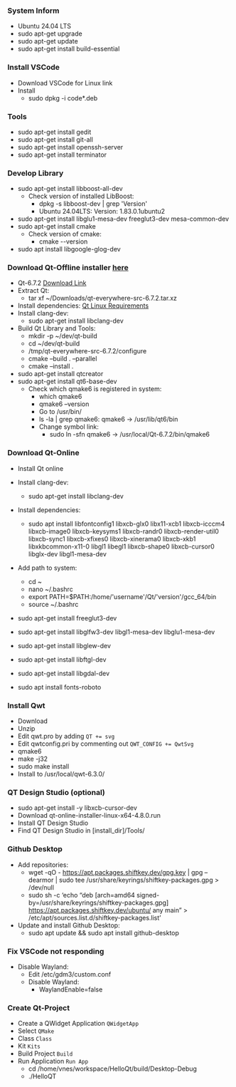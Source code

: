 ### System Inform
- Ubuntu 24.04 LTS
- sudo apt-get upgrade
- sudo apt-get update
- sudo apt-get install build-essential

### Install VSCode
- Download VSCode for Linux link
- Install
  - sudo dpkg -i code*.deb

### Tools
- sudo apt-get install gedit
- sudo apt-get install git-all
- sudo apt-get install openssh-server
- sudo apt-get install terminator

### Develop Library
- sudo apt-get install libboost-all-dev
  - Check version of installed LibBoost:
    - dpkg -s libboost-dev | grep 'Version'
    - Ubuntu 24.04LTS: Version: 1.83.0.1ubuntu2
- sudo apt-get install libglu1-mesa-dev freeglut3-dev mesa-common-dev
- sudo apt-get install cmake
  - Check version of cmake:
    - cmake --version
- sudo apt install libgoogle-glog-dev

### Download Qt-Offline installer [here](https://www.qt.io/offline-installers)
  - Qt-6.7.2 [Download Link](https://download.qt.io/official_releases/qt/6.7/6.7.2/single/qt-everywhere-src-6.7.2.tar.xz?__hstc=45788219.e9dba1c46f2e1969a08372456147125d.1689755853338.1689755853338.1689755853338.1&__hssc=45788219.1.1689755853338&__hsfp=783877104)
  - Extract Qt:
    - tar xf ~/Downloads/qt-everywhere-src-6.7.2.tar.xz
  - Install dependencies: [Qt Linux Requirements](https://doc.qt.io/qt-6/linux-requirements.html)
  - Install clang-dev:
    - sudo apt-get install libclang-dev
  - Build Qt Library and Tools:
    - mkdir -p ~/dev/qt-build
    - cd ~/dev/qt-build
    - /tmp/qt-everywhere-src-6.7.2/configure
    - cmake –build . –parallel
    - cmake –install .
- sudo apt-get install qtcreator
- sudo apt-get install qt6-base-dev
  - Check which qmake6 is registered in system:
    - which qmake6
    - qmake6 –version
    - Go to /usr/bin/
    - ls -la | grep qmake6: qmake6 -> /usr/lib/qt6/bin
    - Change symbol link:
      - sudo ln -sfn qmake6 -> /usr/local/Qt-6.7.2/bin/qmake6

### Download Qt-Online
- Install Qt online
- Install clang-dev:
    - sudo apt-get install libclang-dev
- Install dependencies:
    - sudo apt install libfontconfig1 libxcb-glx0 libx11-xcb1 libxcb-icccm4 libxcb-image0  libxcb-keysyms1 libxcb-randr0 libxcb-render-util0  libxcb-sync1 libxcb-xfixes0  libxcb-xinerama0 libxcb-xkb1 libxkbcommon-x11-0 libgl1 libegl1 libxcb-shape0 libxcb-cursor0 libglx-dev libgl1-mesa-dev
- Add path to system:
    - cd ~
    - nano ~/.bashrc
    - export PATH=$PATH:/home/'username'/Qt/'version'/gcc_64/bin
    - source ~/.bashrc
      

- sudo apt-get install freeglut3-dev
- sudo apt-get install libglfw3-dev libgl1-mesa-dev libglu1-mesa-dev
- sudo apt-get install libglew-dev
- sudo apt-get install libftgl-dev
- sudo apt-get install libgdal-dev
- sudo apt install fonts-roboto

### Install Qwt
- Download
- Unzip
- Edit qwt.pro by adding `QT += svg`
- Edit qwtconfig.pri by commenting out `QWT_CONFIG += QwtSvg`
- qmake6
- make -j32
- sudo make install
- Install to /usr/local/qwt-6.3.0/

### QT Design Studio (optional)
- sudo apt-get install -y libxcb-cursor-dev
- Download qt-online-installer-linux-x64-4.8.0.run
- Install QT Design Studio
- Find QT Design Studio in [install_dir]/Tools/

### Github Desktop
- Add repositories:
  - wget -qO - https://apt.packages.shiftkey.dev/gpg.key | gpg –dearmor | sudo tee /usr/share/keyrings/shiftkey-packages.gpg > /dev/null
  - sudo sh -c ‘echo “deb [arch=amd64 signed-by=/usr/share/keyrings/shiftkey-packages.gpg] https://apt.packages.shiftkey.dev/ubuntu/ any main” > /etc/apt/sources.list.d/shiftkey-packages.list’
- Update and install Github Desktop:
  - sudo apt update && sudo apt install github-desktop

### Fix VSCode not responding
- Disable Wayland:
  - Edit /etc/gdm3/custom.conf
  - Disable Wayland:
    - WaylandEnable=false

### Create Qt-Project
- Create a QWidget Application `QWidgetApp`
- Select `QMake`
- Class `Class`
- Kit `Kits`
- Build Project `Build`
- Run Application `Run App`
  - cd /home/vnes/workspace/HelloQt/build/Desktop-Debug
  - ./HelloQT
